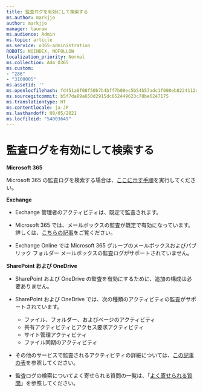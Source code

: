 ```yaml
---
title: 監査ログを有効にして検索する
ms.author: markjjo
author: markjjo
manager: lauraw
ms.audience: Admin
ms.topic: article
ms.service: o365-administration
ROBOTS: NOINDEX, NOFOLLOW
localization_priority: Normal
ms.collection: Adm_O365
ms.custom:
- "286"
- "3100005"
ms.assetid: ''
ms.openlocfilehash: fd451a8f08f50b7b4bff7b08ec5b54b57adc1f000eb8224112d84a4fb20e4359
ms.sourcegitcommit: b5f7da89a650d2915dc652449623c78be6247175
ms.translationtype: HT
ms.contentlocale: ja-JP
ms.lasthandoff: 08/05/2021
ms.locfileid: "54003649"
---
```

# <a name="enable-and-search-the-audit-log"></a>監査ログを有効にして検索する

**Microsoft 365**

Microsoft 365 の監査ログを検索する場合は、[ここに示す手順](https://docs.microsoft.com/microsoft-365/compliance/search-the-audit-log-in-security-and-compliance#search-the-audit-log)を実行してください。

**Exchange**

- Exchange 管理者のアクティビティは、既定で監査されます。

- Microsoft 365 では、メールボックスの監査が既定で有効になっています。 詳しくは、[こちらの記事](https://docs.microsoft.com/microsoft-365/compliance/enable-mailbox-auditing)をご覧ください。

- Exchange Online では Microsoft 365 グループのメールボックスおよびパブリック フォルダー メールボックスの監査ログがサポートされていません。

**SharePoint および OneDrive**

- SharePoint および OneDrive の監査を有効にするために、追加の構成は必要ありません。

- SharePoint および OneDrive では、次の種類のアクティビティの監査がサポートされています。

    - ファイル、フォルダー、およびページのアクティビティ
    - 共有アクティビティとアクセス要求アクティビティ
    - サイト管理アクティビティ
    - ファイル同期のアクティビティ

- その他のサービスで監査されるアクティビティの詳細については、[この記事の表](https://docs.microsoft.com/microsoft-365/compliance/search-the-audit-log-in-security-and-compliance#audited-activities)を参照してください。

- 監査ログの検索についてよく寄せられる質問の一覧は、「[よく寄せられる質問](https://docs.microsoft.com/microsoft-365/compliance/search-the-audit-log-in-security-and-compliance#frequently-asked-questions)」を参照してください。
